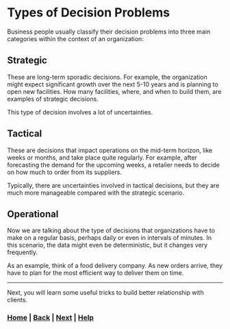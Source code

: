 # Types of Decision Problems

Business people usually classify their decision problems into three main categories
within the context of an organization:

## Strategic 
These are long-term sporadic decisions. For example, the organization might 
expect significant growth over the next 5-10 years and is planning to open 
new facilities. How many facilities, where, and when to build them, are 
examples of strategic decisions.

This type of decision involves a lot of uncertainties.

## Tactical 
These are decisions that impact operations on the mid-term horizon, like 
weeks or months, and take place quite regularly. For example, after 
forecasting the demand for the upcoming weeks, a retailer needs to decide on 
how much to order from its suppliers.

Typically, there are uncertainties involved in tactical decisions, but they 
are much more manageable compared with the strategic scenario.

## Operational 
Now we are talking about the type of decisions that organizations have to 
make on a regular basis, perhaps daily or even in intervals of minutes. 
In this scenario, the data might even be deterministic, but it changes 
very frequently. 

As an example, think of a food delivery company. As new orders arrive, they 
have to plan for the most efficient way to deliver them on time.

------------------------------------------------------------------------------
Next, you will learn some useful tricks to build better
relationship with clients.

### [Home][home] | [Back][back] | [Next][next] | [Help][help]

[home]: ../../README.md
[back]: ../3_dealing_with_clients/README.md
[next]: ../next_steps/README.md
[help]: ../../0_help/README.md